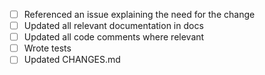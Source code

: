 <!--

Thanks for filing a PR! Before hitting the button, please check the following items.
Please note that every non-trivial PR must reference an issue that explains the
changes in the PR.

-->

* [ ] Referenced an issue explaining the need for the change
* [ ] Updated all relevant documentation in docs
* [ ] Updated all code comments where relevant
* [ ] Wrote tests
* [ ] Updated CHANGES.md
